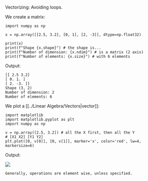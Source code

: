 Vectorizing: Avoiding loops.

We create a matrix:

```
import numpy as np 

x = np.array([[2.5, 3.2], [0, 1], [2, -3]], dtype=np.float32)

print(x) 
print(f"Shape {x.shape}") # the shape is... 
print(f"Number of dimension: {x.ndim}") # is a matrix (2 axis) 
print(f"Number of elements: {x.size}") # with 6 elements 
```
Output:

```
[[ 2.5 3.2]
[ 0. 1. ]
[ 2. -3. ]]
Shape (3, 2)
Number of dimension: 2
Number of elements: 6
```

We plot a [[../Linear Algebra/Vectors|vector]]:


```
import matplotlib 
import matplotlib.pyplot as plt 
import numpy as np 

v = np.array([2.5, 3.2]) # all the X first, then all the Y 
# [X1 X2] [Y1 Y2] 
plt.plot([0, v[0]], [0, v[1]], marker='x', color='red', lw=4, markersize=6)
```
Output:

![](../z_images/Pasted%20image%2020230228151003.png)



```ad-important
Generally, operations are element wise, unless specified.
```
